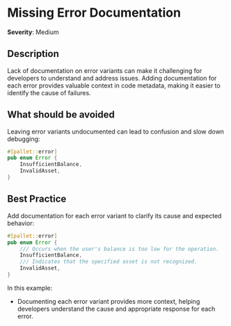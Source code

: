 # Missing Error Documentation

**Severity**: Medium

## Description

Lack of documentation on error variants can make it challenging for developers to understand and address issues. Adding
documentation for each error provides valuable context in code metadata, making it easier to identify the cause of
failures.

## What should be avoided

Leaving error variants undocumented can lead to confusion and slow down debugging:

```rust
#[pallet::error]
pub enum Error {
    InsufficientBalance,
    InvalidAsset,
}
```

## Best Practice

Add documentation for each error variant to clarify its cause and expected behavior:

```rust
#[pallet::error]
pub enum Error {
    /// Occurs when the user's balance is too low for the operation.
    InsufficientBalance,
    /// Indicates that the specified asset is not recognized.
    InvalidAsset,
}
```

In this example:

- Documenting each error variant provides more context, helping developers understand the cause and appropriate response
  for each error.
